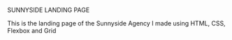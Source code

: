 SUNNYSIDE LANDING PAGE



This is the landing page of the Sunnyside Agency I made using HTML, CSS, Flexbox and Grid
